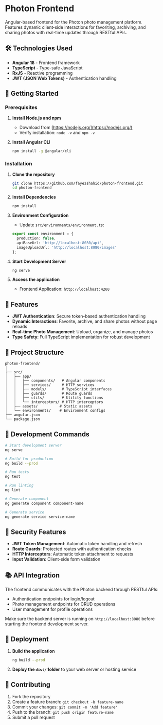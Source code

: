 # Photon Frontend
Angular-based frontend for the Photon photo management platform. Features dynamic client-side interactions for favoriting, archiving, and sharing photos with real-time updates through RESTful APIs.

## 🛠️ Technologies Used
- **Angular 18** - Frontend framework
- **TypeScript** - Type-safe JavaScript
- **RxJS** - Reactive programming
- **JWT (JSON Web Tokens)** - Authentication handling

## 🚀 Getting Started

### Prerequisites
1. **Install Node.js and npm**
   - Download from [https://nodejs.org/](https://nodejs.org/)
   - Verify installation: `node -v` and `npm -v`

2. **Install Angular CLI**
   ```bash
   npm install -g @angular/cli
   ```

### Installation

1. **Clone the repository**
   ```bash
   git clone https://github.com/fayezshahid/photon-frontend.git
   cd photon-frontend
   ```

2. **Install Dependencies**
   ```bash
   npm install
   ```

3. **Environment Configuration**
   - Update `src/environments/environment.ts`:
   
   ```typescript
   export const environment = {
     production: false,
     apiBaseUrl: 'http://localhost:8080/api',
     imageUploadUrl: 'http://localhost:8080/images'
   };
   ```

4. **Start Development Server**
   ```bash
   ng serve
   ```

5. **Access the application**
   - Frontend Application: `http://localhost:4200`

## 🎯 Features
- **JWT Authentication**: Secure token-based authentication handling
- **Dynamic Interactions**: Favorite, archive, and share photos without page reloads
- **Real-time Photo Management**: Upload, organize, and manage photos
- **Type Safety**: Full TypeScript implementation for robust development

## 📁 Project Structure
```
photon-frontend/
│
├── src/
│   ├── app/
│   │   ├── components/   # Angular components
│   │   ├── services/     # HTTP services
│   │   ├── models/       # TypeScript interfaces
│   │   ├── guards/       # Route guards
│   │   ├── utils/        # Utility functions
│   │   └── interceptors/ # HTTP interceptors
│   ├── assets/          # Static assets
│   └── environments/    # Environment configs
├── angular.json
└── package.json
```

## 🔧 Development Commands
```bash
# Start development server
ng serve

# Build for production
ng build --prod

# Run tests
ng test

# Run linting
ng lint

# Generate component
ng generate component component-name

# Generate service
ng generate service service-name
```

## 🔐 Security Features
- **JWT Token Management**: Automatic token handling and refresh
- **Route Guards**: Protected routes with authentication checks
- **HTTP Interceptors**: Automatic token attachment to requests
- **Input Validation**: Client-side form validation

## 📚 API Integration
The frontend communicates with the Photon backend through RESTful APIs:
- Authentication endpoints for login/logout
- Photo management endpoints for CRUD operations
- User management for profile operations

Make sure the backend server is running on `http://localhost:8080` before starting the frontend development server.

## 🚀 Deployment
1. **Build the application**
   ```bash
   ng build --prod
   ```

2. **Deploy the `dist/` folder** to your web server or hosting service

## 📝 Contributing
1. Fork the repository
2. Create a feature branch: `git checkout -b feature-name`
3. Commit your changes: `git commit -m 'Add feature'`
4. Push to the branch: `git push origin feature-name`
5. Submit a pull request